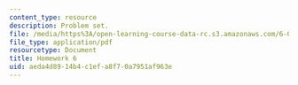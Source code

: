 ```yaml
---
content_type: resource
description: Problem set.
file: /media/https%3A/open-learning-course-data-rc.s3.amazonaws.com/6-055j-the-art-of-approximation-in-science-and-engineering-spring-2008/aeda4d8914b4c1efa8f70a7951af963e_hw06.pdf
file_type: application/pdf
resourcetype: Document
title: Homework 6
uid: aeda4d89-14b4-c1ef-a8f7-0a7951af963e
---
```

